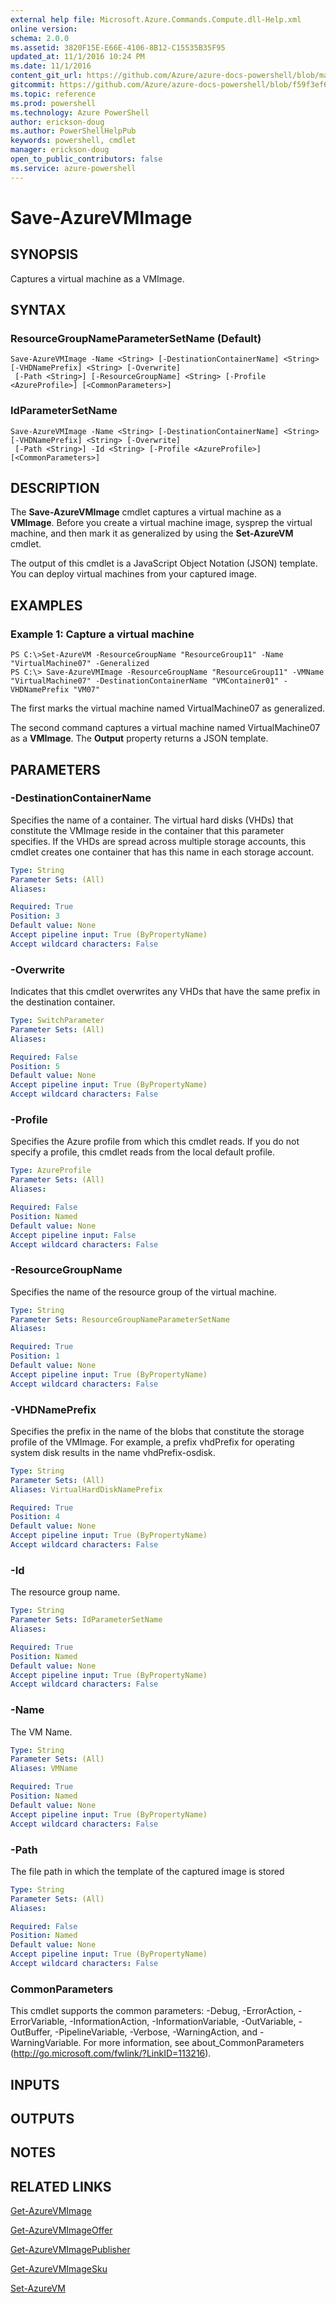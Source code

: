 ```yaml
---
external help file: Microsoft.Azure.Commands.Compute.dll-Help.xml
online version: 
schema: 2.0.0
ms.assetid: 3820F15E-E66E-4106-8B12-C15535B35F95
updated_at: 11/1/2016 10:24 PM
ms.date: 11/1/2016
content_git_url: https://github.com/Azure/azure-docs-powershell/blob/master/azureps-cmdlets-docs/ResourceManager/AzureRM.Compute/v0.9.8/Save-AzureVMImage.md
gitcommit: https://github.com/Azure/azure-docs-powershell/blob/f59f3ef60bc592383812213e69fd77ba950759ed/azureps-cmdlets-docs/ResourceManager/AzureRM.Compute/v0.9.8/Save-AzureVMImage.md
ms.topic: reference
ms.prod: powershell
ms.technology: Azure PowerShell
author: erickson-doug
ms.author: PowerShellHelpPub
keywords: powershell, cmdlet
manager: erickson-doug
open_to_public_contributors: false
ms.service: azure-powershell
---
```


# Save-AzureVMImage

## SYNOPSIS
Captures a virtual machine as a VMImage.

## SYNTAX

### ResourceGroupNameParameterSetName (Default)
```
Save-AzureVMImage -Name <String> [-DestinationContainerName] <String> [-VHDNamePrefix] <String> [-Overwrite]
 [-Path <String>] [-ResourceGroupName] <String> [-Profile <AzureProfile>] [<CommonParameters>]
```

### IdParameterSetName
```
Save-AzureVMImage -Name <String> [-DestinationContainerName] <String> [-VHDNamePrefix] <String> [-Overwrite]
 [-Path <String>] -Id <String> [-Profile <AzureProfile>] [<CommonParameters>]
```

## DESCRIPTION
The **Save-AzureVMImage** cmdlet captures a virtual machine as a **VMImage**.
Before you create a virtual machine image, sysprep the virtual machine, and then mark it as generalized by using the **Set-AzureVM** cmdlet.

The output of this cmdlet is a JavaScript Object Notation (JSON) template.
You can deploy virtual machines from your captured image.

## EXAMPLES

### Example 1: Capture a virtual machine
```
PS C:\>Set-AzureVM -ResourceGroupName "ResourceGroup11" -Name "VirtualMachine07" -Generalized 
PS C:\> Save-AzureVMImage -ResourceGroupName "ResourceGroup11" -VMName "VirtualMachine07" -DestinationContainerName "VMContainer01" -VHDNamePrefix "VM07"
```

The first marks the virtual machine named VirtualMachine07 as generalized.

The second command captures a virtual machine named VirtualMachine07 as a **VMImage**.
The **Output** property returns a JSON template.

## PARAMETERS

### -DestinationContainerName
Specifies the name of a container. The virtual hard disks (VHDs) that constitute the VMImage reside in the container that this parameter specifies. If the VHDs are spread across multiple storage accounts, this cmdlet creates one container that has this name in each storage account.

```yaml
Type: String
Parameter Sets: (All)
Aliases: 

Required: True
Position: 3
Default value: None
Accept pipeline input: True (ByPropertyName)
Accept wildcard characters: False
```

### -Overwrite
Indicates that this cmdlet overwrites any VHDs that have the same prefix in the destination container.

```yaml
Type: SwitchParameter
Parameter Sets: (All)
Aliases: 

Required: False
Position: 5
Default value: None
Accept pipeline input: True (ByPropertyName)
Accept wildcard characters: False
```

### -Profile
Specifies the Azure profile from which this cmdlet reads.
If you do not specify a profile, this cmdlet reads from the local default profile.

```yaml
Type: AzureProfile
Parameter Sets: (All)
Aliases: 

Required: False
Position: Named
Default value: None
Accept pipeline input: False
Accept wildcard characters: False
```

### -ResourceGroupName
Specifies the name of the resource group of the virtual machine.

```yaml
Type: String
Parameter Sets: ResourceGroupNameParameterSetName
Aliases: 

Required: True
Position: 1
Default value: None
Accept pipeline input: True (ByPropertyName)
Accept wildcard characters: False
```

### -VHDNamePrefix
Specifies the prefix in the name of the blobs that constitute the storage profile of the VMImage. For example, a prefix vhdPrefix for operating system disk results in the name vhdPrefix-osdisk.

```yaml
Type: String
Parameter Sets: (All)
Aliases: VirtualHardDiskNamePrefix

Required: True
Position: 4
Default value: None
Accept pipeline input: True (ByPropertyName)
Accept wildcard characters: False
```

### -Id
The resource group name.

```yaml
Type: String
Parameter Sets: IdParameterSetName
Aliases: 

Required: True
Position: Named
Default value: None
Accept pipeline input: True (ByPropertyName)
Accept wildcard characters: False
```

### -Name
The VM Name.

```yaml
Type: String
Parameter Sets: (All)
Aliases: VMName

Required: True
Position: Named
Default value: None
Accept pipeline input: True (ByPropertyName)
Accept wildcard characters: False
```

### -Path
The file path in which the template of the captured image is stored

```yaml
Type: String
Parameter Sets: (All)
Aliases: 

Required: False
Position: Named
Default value: None
Accept pipeline input: True (ByPropertyName)
Accept wildcard characters: False
```

### CommonParameters
This cmdlet supports the common parameters: -Debug, -ErrorAction, -ErrorVariable, -InformationAction, -InformationVariable, -OutVariable, -OutBuffer, -PipelineVariable, -Verbose, -WarningAction, and -WarningVariable. For more information, see about_CommonParameters (http://go.microsoft.com/fwlink/?LinkID=113216).

## INPUTS

## OUTPUTS

## NOTES

## RELATED LINKS

[Get-AzureVMImage](xref:ResourceManager/AzureRM.Compute/v0.9.8/Get-AzureVMImage.md)

[Get-AzureVMImageOffer](xref:ResourceManager/AzureRM.Compute/v0.9.8/Get-AzureVMImageOffer.md)

[Get-AzureVMImagePublisher](xref:ResourceManager/AzureRM.Compute/v0.9.8/Get-AzureVMImagePublisher.md)

[Get-AzureVMImageSku](xref:ResourceManager/AzureRM.Compute/v0.9.8/Get-AzureVMImageSku.md)

[Set-AzureVM](xref:ResourceManager/AzureRM.Compute/v0.9.8/Set-AzureVM.md)


